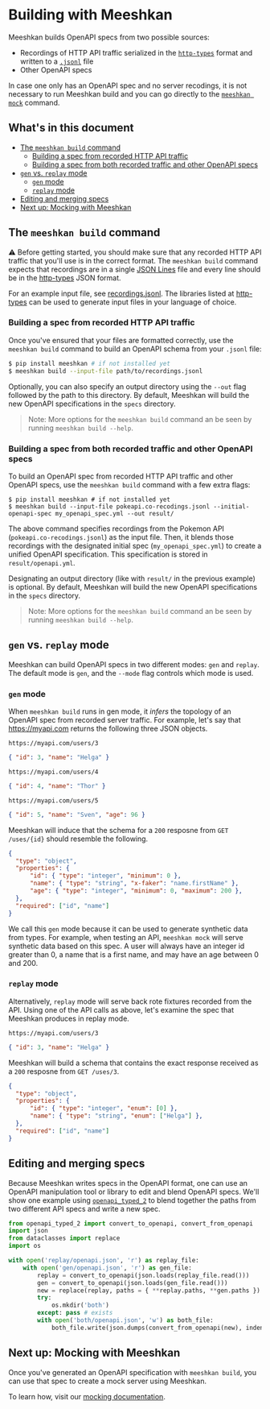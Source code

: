 # Building with Meeshkan

Meeshkan builds OpenAPI specs from two possible sources:
- Recordings of HTTP API traffic serialized in the [`http-types`](https://github.com/meeshkan/http-types) format and written to a [`.jsonl`](https://jsonlines.org) file
- Other OpenAPI specs

In case one only has an OpenAPI spec and no server recodings, it is not necessary to run Meeshkan build and you can go directly to the [`meeshkan mock`](./MOCK.md) command.

## What's in this document

- [The `meeshkan build` command](#the-meeshkan-build-command)
    - [Building a spec from recorded HTTP API traffic](#building-a-spec-from-recorded-http-api-traffic)
    - [Building a spec from both recorded traffic and other OpenAPI specs](#building-a-spec-from-both-recorded-traffic-and-other-openapi-specs)
- [`gen` vs. `replay` mode](#gen-vs-replay-mode)
    - [`gen` mode](#gen-mode)
    - [`replay` mode](#replay-mode)
- [Editing and merging specs](#editing-and-merging-specs)
- [Next up: Mocking with Meeshkan](#next-up-mocking-with-meeshkan)

## The `meeshkan build` command

⚠️ Before getting started, you should make sure that any recorded HTTP API traffic that you'll use is in the correct format. The `meeshkan build` command expects that recordings are in a single [JSON Lines](http://jsonlines.org/) file and every line should be in the [http-types](https://meeshkan.github.io/http-types/) JSON format.

For an example input file, see [recordings.jsonl](https://github.com/Meeshkan/meeshkan/blob/master/resources/recordings.jsonl). The libraries listed at [http-types](https://meeshkan.github.io/http-types/) can be used to generate input files in your language of choice.

### Building a spec from recorded HTTP API traffic

Once you've ensured that your files are formatted correctly, use the `meeshkan build` command to build an OpenAPI schema from your `.jsonl` file:

```bash
$ pip install meeshkan # if not installed yet
$ meeshkan build --input-file path/to/recordings.jsonl 
```

Optionally, you can also specify an output directory using the `--out` flag followed by the path to this directory. By default, Meeshkan will build the new OpenAPI specifications in the `specs` directory. 

> Note: More options for the `meeshkan build` command an be seen by running `meeshkan build --help`.

###  Building a spec from both recorded traffic and other OpenAPI specs

To build an OpenAPI spec from recorded HTTP API traffic and other OpenAPI specs, use the `meeshkan build` command with a few extra flags:

```
$ pip install meeshkan # if not installed yet
$ meeshkan build --input-file pokeapi.co-recodings.jsonl --initial-openapi-spec my_openapi_spec.yml --out result/
```

The above command specifies recordings from the Pokemon API (`pokeapi.co-recodings.jsonl`) as the input file. Then, it blends those recordings with the designated initial spec (`my_openapi_spec.yml`) to create a unified OpenAPI specification. This specification is stored in `result/openapi.yml`.

Designating an output directory (like with `result/` in the previous example) is optional. By default, Meeshkan will build the new OpenAPI specifications in the `specs` directory.

> Note: More options for the `meeshkan build` command an be seen by running `meeshkan build --help`.

## `gen` vs. `replay` mode

Meeshkan can build OpenAPI specs in two different modes: `gen` and `replay`.  The default mode is `gen`, and the `--mode` flag controls which mode is used.

### `gen` mode

When `meeshkan build` runs in gen mode, it _infers_ the topology of an OpenAPI spec from recorded server traffic. For example, let's say that https://myapi.com returns the following three JSON objects.

`https://myapi.com/users/3`
```json
{ "id": 3, "name": "Helga" }
```

`https://myapi.com/users/4`
```json
{ "id": 4, "name": "Thor" }
```

`https://myapi.com/users/5`
```json
{ "id": 5, "name": "Sven", "age": 96 }
```

Meeshkan will induce that the schema for a `200` resposne from `GET /uses/{id}` should resemble the following.

```json
{
  "type": "object",
  "properties": {
      "id": { "type": "integer", "minimum": 0 },
      "name": { "type": "string", "x-faker": "name.firstName" },
      "age": { "type": "integer", "minimum": 0, "maximum": 200 },
  },
  "required": ["id", "name"]
}
```

We call this `gen` mode because it can be used to generate synthetic data from types. For example, when testing an API, `meeshkan mock` will serve synthetic data based on this spec.  A user will always have an integer id greater than 0, a name that is a first name, and may have an age between 0 and 200.

### `replay` mode

Alternatively, `replay` mode will serve back rote fixtures recorded from the API.  Using one of the API calls as above, let's examine the spec that Meeshkan produces in replay mode.

`https://myapi.com/users/3`
```json
{ "id": 3, "name": "Helga" }
```

Meeshkan will build a schema that contains the exact response received as a `200` resposne from `GET /uses/3`.

```json
{
  "type": "object",
  "properties": {
      "id": { "type": "integer", "enum": [0] },
      "name": { "type": "string", "enum": ["Helga"] },
  },
  "required": ["id", "name"]
}
```

<!-- TODO: Mixed mode docs -->

## Editing and merging specs

Because Meeshkan writes specs in the OpenAPI format, one can use an OpenAPI manipulation tool or library to edit and blend OpenAPI specs.  We'll show one example using [`openapi_typed_2`](https://github.com/meeshkan/openapi_typed_2) to blend together the paths from two different API specs and write a new spec.

```python
from openapi_typed_2 import convert_to_openapi, convert_from_openapi
import json
from dataclasses import replace
import os

with open('replay/openapi.json', 'r') as replay_file:
    with open('gen/openapi.json', 'r') as gen_file:
        replay = convert_to_openapi(json.loads(replay_file.read()))
        gen = convert_to_openapi(json.loads(gen_file.read()))
        new = replace(replay, paths = { **replay.paths, **gen.paths })
        try:
            os.mkdir('both')
        except: pass # exists
        with open('both/openapi.json', 'w') as both_file:
            both_file.write(json.dumps(convert_from_openapi(new), indent=2))
```

## Next up: Mocking with Meeshkan

Once you've generated an OpenAPI specification with `meeshkan build`, you can use that spec to create a mock server using Meeshkan.

To learn how, visit our [mocking documentation](./docs/MOCK.md).
